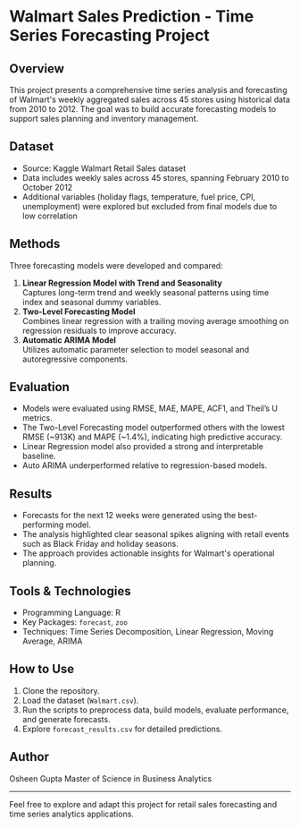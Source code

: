 # Walmart Sales Prediction - Time Series Forecasting Project

## Overview
This project presents a comprehensive time series analysis and forecasting of Walmart's weekly aggregated sales across 45 stores using historical data from 2010 to 2012. The goal was to build accurate forecasting models to support sales planning and inventory management.

## Dataset
- Source: Kaggle Walmart Retail Sales dataset
- Data includes weekly sales across 45 stores, spanning February 2010 to October 2012
- Additional variables (holiday flags, temperature, fuel price, CPI, unemployment) were explored but excluded from final models due to low correlation

## Methods
Three forecasting models were developed and compared:
1. **Linear Regression Model with Trend and Seasonality**  
   Captures long-term trend and weekly seasonal patterns using time index and seasonal dummy variables.
2. **Two-Level Forecasting Model**  
   Combines linear regression with a trailing moving average smoothing on regression residuals to improve accuracy.
3. **Automatic ARIMA Model**  
   Utilizes automatic parameter selection to model seasonal and autoregressive components.

## Evaluation
- Models were evaluated using RMSE, MAE, MAPE, ACF1, and Theil’s U metrics.
- The Two-Level Forecasting model outperformed others with the lowest RMSE (~913K) and MAPE (~1.4%), indicating high predictive accuracy.
- Linear Regression model also provided a strong and interpretable baseline.
- Auto ARIMA underperformed relative to regression-based models.

## Results
- Forecasts for the next 12 weeks were generated using the best-performing model.
- The analysis highlighted clear seasonal spikes aligning with retail events such as Black Friday and holiday seasons.
- The approach provides actionable insights for Walmart's operational planning.

## Tools & Technologies
- Programming Language: R
- Key Packages: `forecast`, `zoo`
- Techniques: Time Series Decomposition, Linear Regression, Moving Average, ARIMA

## How to Use
1. Clone the repository.
2. Load the dataset (`Walmart.csv`).
3. Run the scripts to preprocess data, build models, evaluate performance, and generate forecasts.
4. Explore `forecast_results.csv` for detailed predictions.

## Author
Osheen Gupta
Master of Science in Business Analytics

---

Feel free to explore and adapt this project for retail sales forecasting and time series analytics applications.

